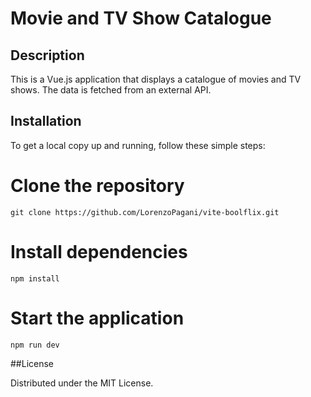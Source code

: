 <!-- write readme -->
# Movie and TV Show Catalogue

## Description

This is a Vue.js application that displays a catalogue of movies and TV shows. The data is fetched from an external API.

## Installation

To get a local copy up and running, follow these simple steps:


# Clone the repository
    git clone https://github.com/LorenzoPagani/vite-boolflix.git

# Install dependencies
    npm install

# Start the application
    npm run dev


##License

Distributed under the MIT License.